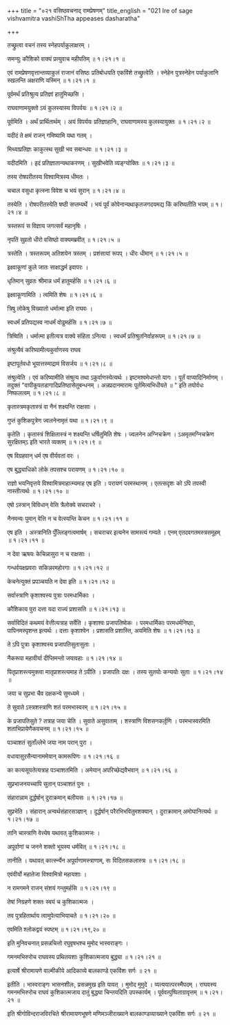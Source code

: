 +++
title = "०२१ वसिष्ठवचनाद् रामप्रेषणम्"
title_english = "021 Ire of sage vishvamitra vashiShTha appeases dasharatha"

+++


तच्छ्रुत्वा वचनं तस्य स्नेहपर्याकुलाक्षरम् ।  

समन्युः कौशिको वाक्यं प्रत्युवाच महीपतिम्  ॥  १।२१।१  ॥   

एवं रामप्रेषणवृत्तान्तव्याकुलं राजानं वसिष्ठः प्रतिबोधयति एकविंशे
तच्छ्रुत्वेति । स्नेहेन पुत्रस्नेहेन पर्याकुलानि स्खलन्ति अक्षराणि
यस्मिन्  ॥  १।२१।१  ॥   

  

पूर्वमर्थं प्रतिश्रुत्य प्रतिज्ञां हातुमिच्छसि ।  

राघवाणामयुक्तो ऽयं कुलस्यास्य विपर्ययः  ॥  १।२१।२  ॥   

पूर्वमिति । अर्थं प्रार्थितार्थम् । अयं विपर्ययः प्रतिज्ञाहानिः,
राघवाणामस्य कुलस्यायुक्तः  ॥  १।२१।२  ॥   

  

यदीदं ते क्षमं राजन् गमिष्यामि यथा गतम् ।  

मिथ्याप्रतिज्ञः काकुत्स्थ सुखी भव सबान्धवः  ॥  १।२१।३  ॥   

यदीदमिति । इदं प्रतिज्ञातान्यथाकरणम् । सुखीभवेति व्यङ्ग्योक्तिः  ॥ 
१।२१।३  ॥   

  

तस्य रोषपरीतस्य विश्वामित्रस्य धीमतः ।  

चचाल वसुधा कृत्स्ना विवेश च भयं सुरान्  ॥  १।२१।४  ॥   

तस्येति । रोषपरीतस्येति षष्ठी सप्तम्यर्थे । भयं पूर्वं
कोपेनान्यथाकृतजगदयमद्य किं करिष्यतीति भयम्  ॥  १।२१।४  ॥   

  

त्रस्तरूपं स विज्ञाय जगत्सर्वं महानृषिः ।  

नृपतिं सुव्रतो धीरो वसिष्ठो वाक्यमब्रवीत्  ॥  १।२१।५  ॥   

त्रस्तेति । त्रस्तरूपम् अतिशयेन त्रस्तम् । प्रशंसायां रूपप् । धीरः
धीमान्  ॥  १।२१।५  ॥   

  

इक्ष्वाकूणां कुले जातः साक्षाद्धर्म इवापरः ।  

धृतिमान् सुव्रतः श्रीमान्न धर्मं हातुमर्हसि  ॥  १।२१।६  ॥   

इक्ष्वाकूणामिति । त्वमिति शेषः  ॥  १।२१।६  ॥   

  

त्रिषु लोकेषु विख्यातो धर्मात्मा इति राघवः ।  

स्वधर्मं प्रतिपद्यस्व नाधर्मं वोढुमर्हसि  ॥  १।२१।७  ॥   

त्रिष्विति । धर्मात्मा इतीत्यत्र वाक्ये संहिता ऽनित्या । स्वधर्मं
प्रतिश्रुतनिर्वाहरूपम्  ॥  १।२१।७  ॥   

  

संश्रुत्यैवं करिष्यामीत्यकुर्वाणस्य राघव  

इष्टापूर्तवधो भूयात्तस्माद्रामं विसर्जय  ॥  १।२१।८  ॥   

संश्रुत्येति । एवं करिष्यामीति संश्रुत्य तथा ऽकुर्वाणस्येत्यर्थः ।
इष्टमश्वमेधान्तो यागः । पूर्तं वाप्यादिनिर्माणम् । तदुक्तं
"वापीकूपतडागादिप्रतिष्ठासेतुबन्धनम् । अन्नप्रदानमारामः पूर्तमित्यभिधीयते
 ॥ " इति तयोर्वधः निष्फलत्वम्  ॥  १।२१।८  ॥   

  

कृतास्त्रमकृतास्त्रं वा नैनं शक्ष्यन्ति राक्षसाः ।  

गुप्तं कुशिकपुत्रेण ज्वलनेनामृतं यथा  ॥  १।२१।९  ॥   

कृतेति । कृतास्त्रं शिक्षितास्त्रं न शक्ष्यन्ति धर्षितुमिति शेषः ।
ज्वलनेन अग्निचक्रेण । ऽअमृतमग्निचक्रेण सुरक्षितम्ऽ इति भारते व्यक्तम्  ॥ 
१।२१।९  ॥   

  

एष विग्रहवान् धर्म एष वीर्यवतां वरः ।  

एष बुद्ध्याधिको लोके तपसश्च परायणम्  ॥  १।२१।१०  ॥   

राज्ञो भयनिवृत्तये विश्वामित्रमाहात्म्यमाह एष इति । परायणं परमस्थानम् ।
एतत्सदृशः को ऽपि तपस्वी नास्तीत्यर्थः  ॥  १।२१।१०  ॥   

  

एषो ऽस्त्रान् विविधान् वेत्ति त्रैलोक्ये सचराचरे ।  

नैनमन्यः पुमान् वेत्ति न च वेत्स्यन्ति केचन  ॥  १।२१।११  ॥   

एष इति । अस्त्रानिति पुँल्लिङ्गत्वमार्षम् । सचराचर इत्यनेन सामस्त्यं
गम्यते । एनम् एतदवगतमस्त्रसमूहम्  ॥  १।२१।११  ॥   

  

न देवा ऋषयः केचिन्नासुरा न च राक्षसाः ।  

गन्धर्वयक्षप्रवराः सकिन्नरमहोरगाः  ॥  १।२१।१२  ॥   

केचनेत्युक्तं प्रपञ्चयति न देवा इति  ॥  १।२१।१२  ॥   

  

सर्वास्त्राणि कृशाश्वस्य पुत्राः परमधार्मिकाः ।  

कौशिकाय पुरा दत्ता यदा राज्यं प्रशासति  ॥  १।२१।१३  ॥   

सर्वाविदितं कथमयं वेत्तीत्यत्राह सर्वेति । कृशाश्वः प्रजापतिष्वेकः ।
परमधार्मिकाः परमधर्मनिष्ठाः, पापिनमस्पृशन्त इत्यर्थः । दत्ताः कृशाश्वेन
। प्रशासति प्रशास्ति, अयमिति शेषः  ॥  १।२१।१३  ॥   

  

ते ऽपि पुत्राः कृशाश्वस्य प्रजापतिसुतासुताः ।  

नैकरूपा महावीर्या दीप्तिमन्तो जयावहाः  ॥  १।२१।१४  ॥   

पितृप्राशस्त्यमुक्त्वा मातृप्राशस्त्यमाह ते ऽपीति । प्रजापतिः दक्षः ।
तस्य सुतयोः कन्ययोः सुताः  ॥  १।२१।१४  ॥   

  

जया च सुप्रभा चैव दक्षकन्ये सुमध्यमे ।  

ते सुवाते ऽस्त्रशस्त्राणि शतं परमभास्वरम्  ॥  १।२१।१५  ॥   

के प्रजापतिसुते ? तत्राह जया चेति । सुवाते असुवाताम् । शस्त्राणि
विशसनकर्तृ़णि । परमभास्वरमिति शताभिप्रायेणैकवचनम्  ॥  १।२१।१५  ॥   

  

पञ्चाशतं सुताँल्लेभे जया नाम परान् पुरा ।  

वधायासुरसैन्यानाममेयान् कामरूपिणः  ॥  १।२१।१६  ॥   

का कत्यसूयतेत्यत्राह पञ्चाशतमिति । अमेयान् अपरिच्छेद्यवैभवान्  ॥  १।२१।१६
 ॥   

  

सुप्रभाजनयच्चापि सुतान् पञ्चाशतं पुनः ।  

संहारान्नाम दुर्द्धर्षान् दुराक्रमान् बलीयसः  ॥  १।२१।१७  ॥   

सुप्रभेति । संहारान् अन्वर्थसंहारसञ्ज्ञान् । दुर्द्धर्षान्
परैरभिभवितुमशक्यान् । दुराक्रामान् अमोघानित्यर्थः  ॥  १।२१।१७  ॥   

  

तानि चास्त्राणि वेत्त्येष यथावत् कुशिकात्मजः ।  

अपूर्वाणां च जनने शक्तो भूयस्य धर्मवित्  ॥  १।२१।१८  ॥   

तानीति । यथावत् कार्त्स्न्येन अपूर्वाणामस्त्राणाम्, सः विदितसकलास्त्रः
 ॥  १।२१।१८  ॥   

  

एवंवीर्यो महातेजा विश्वामित्रो महायशाः ।  

न रामगमने राजन् संशयं गन्तुमर्हसि  ॥  १।२१।१९  ॥   

तेषां निग्रहणे शक्तः स्वयं च कुशिकात्मजः ।  

तव पुत्रहितार्थाय त्वामुपेत्याभियाचते  ॥  १।२१।२०  ॥   

एवमिति श्लोकद्वयं स्पष्टम्  ॥  १।२१।१९,२०  ॥   

  

इति मुनिवचनात् प्रसन्नचित्तो रघुवृषभश्च मुमोद भास्वराङ्गः ।  

गमनमभिरुरोच राघवस्य प्रथितयशाः कुशिकात्मजाय बुद्ध्या  ॥  १।२१।२१  ॥   

इत्यार्षे श्रीरामायणे वाल्मीकीये आदिकाव्ये बालकाण्डे एकविंशः सर्गः  ॥  २१
 ॥   

इतीति । भास्वराङ्गः भासनशीलः, प्रसन्नमुख इति यावत् । मुमोद मुमुदे ।
व्यत्ययात्परस्मैपदम् । राघवस्य गमनमभिरुरोच राघवं कुशिकात्मजाय दातुं
बुद्ध्या चिन्तयदिति उपस्कार्यम् । पूर्ववत्पुष्पिताग्रावृत्तम्  ॥  १।२१।२१
 ॥   

इति श्रीगोविन्दराजविरचिते श्रीरामायणभूषणे मणिमञ्जीराख्याने
बालकाण्डव्याख्याने एकविंशः सर्गः  ॥  २१  ॥   

  


